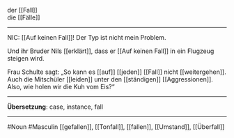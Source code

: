 der [[Fall]]  
die [[Fälle]]

---
NIC: [[Auf keinen Fall]]! Der Typ ist nicht mein Problem.

 Und ihr Bruder Nils [[erklärt]], dass er [[Auf keinen Fall]] in ein Flugzeug steigen wird. 

Frau Schulte sagt: „So kann es [[auf]] [[jeden]] [[Fall]] nicht [[weitergehen]]. Auch die Mitschüler [[leiden]] unter den [[ständigen]] [[Aggressionen]]. Also, wie holen wir die Kuh vom Eis?“ 

---

**Übersetzung**: case, instance, fall

---

#Noun
#Masculin
[[gefallen]], [[Tonfall]], [[fallen]], [[Umstand]], [[Überfall]]